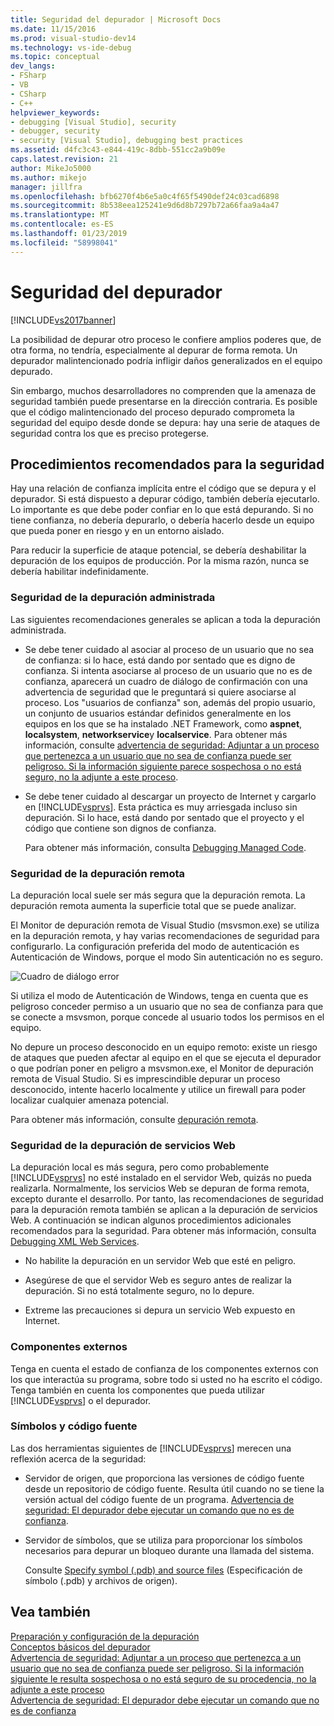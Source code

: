 ```yaml
---
title: Seguridad del depurador | Microsoft Docs
ms.date: 11/15/2016
ms.prod: visual-studio-dev14
ms.technology: vs-ide-debug
ms.topic: conceptual
dev_langs:
- FSharp
- VB
- CSharp
- C++
helpviewer_keywords:
- debugging [Visual Studio], security
- debugger, security
- security [Visual Studio], debugging best practices
ms.assetid: d4fc3c43-e844-419c-8dbb-551cc2a9b09e
caps.latest.revision: 21
author: MikeJo5000
ms.author: mikejo
manager: jillfra
ms.openlocfilehash: bfb6270f4b6e5a0c4f65f5490def24c03cad6898
ms.sourcegitcommit: 8b538eea125241e9d6d8b7297b72a66faa9a4a47
ms.translationtype: MT
ms.contentlocale: es-ES
ms.lasthandoff: 01/23/2019
ms.locfileid: "58998041"
---
```

# <a name="debugger-security"></a>Seguridad del depurador
[!INCLUDE[vs2017banner](../includes/vs2017banner.md)]

La posibilidad de depurar otro proceso le confiere amplios poderes que, de otra forma, no tendría, especialmente al depurar de forma remota. Un depurador malintencionado podría infligir daños generalizados en el equipo depurado.  
  
 Sin embargo, muchos desarrolladores no comprenden que la amenaza de seguridad también puede presentarse en la dirección contraria. Es posible que el código malintencionado del proceso depurado comprometa la seguridad del equipo desde donde se depura: hay una serie de ataques de seguridad contra los que es preciso protegerse.  
  
## <a name="security-best-practices"></a>Procedimientos recomendados para la seguridad  
 Hay una relación de confianza implícita entre el código que se depura y el depurador. Si está dispuesto a depurar código, también debería ejecutarlo. Lo importante es que debe poder confiar en lo que está depurando. Si no tiene confianza, no debería depurarlo, o debería hacerlo desde un equipo que pueda poner en riesgo y en un entorno aislado.  
  
 Para reducir la superficie de ataque potencial, se debería deshabilitar la depuración de los equipos de producción. Por la misma razón, nunca se debería habilitar indefinidamente.  
  
### <a name="managed-debugging-security"></a>Seguridad de la depuración administrada  
 Las siguientes recomendaciones generales se aplican a toda la depuración administrada.  
  
- Se debe tener cuidado al asociar al proceso de un usuario que no sea de confianza: si lo hace, está dando por sentado que es digno de confianza. Si intenta asociarse al proceso de un usuario que no es de confianza, aparecerá un cuadro de diálogo de confirmación con una advertencia de seguridad que le preguntará si quiere asociarse al proceso. Los "usuarios de confianza" son, además del propio usuario, un conjunto de usuarios estándar definidos generalmente en los equipos en los que se ha instalado .NET Framework, como **aspnet**, **localsystem**, **networkservice**y **localservice**. Para obtener más información, consulte [advertencia de seguridad: Adjuntar a un proceso que pertenezca a un usuario que no sea de confianza puede ser peligroso. Si la información siguiente parece sospechosa o no está seguro, no la adjunte a este proceso](/visualstudio/debugger/security-warning-attaching-to-a-process-owned-by-an-untrusted-user?view=vs-2015).  
  
- Se debe tener cuidado al descargar un proyecto de Internet y cargarlo en [!INCLUDE[vsprvs](../includes/vsprvs-md.md)]. Esta práctica es muy arriesgada incluso sin depuración. Si lo hace, está dando por sentado que el proyecto y el código que contiene son dignos de confianza.  
  
  Para obtener más información, consulta [Debugging Managed Code](../debugger/debugging-managed-code.md).  
  
### <a name="remote-debugging-security"></a>Seguridad de la depuración remota  
 La depuración local suele ser más segura que la depuración remota. La depuración remota aumenta la superficie total que se puede analizar.  
  
 El Monitor de depuración remota de Visual Studio (msvsmon.exe) se utiliza en la depuración remota, y hay varias recomendaciones de seguridad para configurarlo. La configuración preferida del modo de autenticación es Autenticación de Windows, porque el modo Sin autenticación no es seguro.  
  
 ![Cuadro de diálogo error](../debugger/media/dbg-err-remotepermissionschanged.png "DBG_ERR_RemotePermissionsChanged")  
  
 Si utiliza el modo de Autenticación de Windows, tenga en cuenta que es peligroso conceder permiso a un usuario que no sea de confianza para que se conecte a msvsmon, porque concede al usuario todos los permisos en el equipo.  
  
 No depure un proceso desconocido en un equipo remoto: existe un riesgo de ataques que pueden afectar al equipo en el que se ejecuta el depurador o que podrían poner en peligro a msvsmon.exe, el Monitor de depuración remota de Visual Studio. Si es imprescindible depurar un proceso desconocido, intente hacerlo localmente y utilice un firewall para poder localizar cualquier amenaza potencial.  
  
 Para obtener más información, consulte [depuración remota](../debugger/remote-debugging.md).  
  
### <a name="web-services-debugging-security"></a>Seguridad de la depuración de servicios Web  
 La depuración local es más segura, pero como probablemente [!INCLUDE[vsprvs](../includes/vsprvs-md.md)] no esté instalado en el servidor Web, quizás no pueda realizarla. Normalmente, los servicios Web se depuran de forma remota, excepto durante el desarrollo. Por tanto, las recomendaciones de seguridad para la depuración remota también se aplican a la depuración de servicios Web. A continuación se indican algunos procedimientos adicionales recomendados para la seguridad. Para obtener más información, consulta [Debugging XML Web Services](http://msdn.microsoft.com/c900b137-9fbd-4f59-91b5-9c2c6ce06f00).  
  
-   No habilite la depuración en un servidor Web que esté en peligro.  
  
-   Asegúrese de que el servidor Web es seguro antes de realizar la depuración. Si no está totalmente seguro, no lo depure.  
  
-   Extreme las precauciones si depura un servicio Web expuesto en Internet.  
  
### <a name="external-components"></a>Componentes externos  
 Tenga en cuenta el estado de confianza de los componentes externos con los que interactúa su programa, sobre todo si usted no ha escrito el código. Tenga también en cuenta los componentes que pueda utilizar [!INCLUDE[vsprvs](../includes/vsprvs-md.md)] o el depurador.  
  
### <a name="symbols-and-source-code"></a>Símbolos y código fuente  
 Las dos herramientas siguientes de [!INCLUDE[vsprvs](../includes/vsprvs-md.md)] merecen una reflexión acerca de la seguridad:  
  
- Servidor de origen, que proporciona las versiones de código fuente desde un repositorio de código fuente. Resulta útil cuando no se tiene la versión actual del código fuente de un programa. [Advertencia de seguridad: El depurador debe ejecutar un comando que no es de confianza](../debugger/security-warning-debugger-must-execute-untrusted-command.md).  
  
- Servidor de símbolos, que se utiliza para proporcionar los símbolos necesarios para depurar un bloqueo durante una llamada del sistema.  
  
  Consulte [Specify symbol (.pdb) and source files](../debugger/specify-symbol-dot-pdb-and-source-files-in-the-visual-studio-debugger.md) (Especificación de símbolo (.pdb) y archivos de origen).  
  
## <a name="see-also"></a>Vea también  
 [Preparación y configuración de la depuración](../debugger/debugger-settings-and-preparation.md)   
 [Conceptos básicos del depurador](../debugger/debugger-basics.md)   
 [Advertencia de seguridad: Adjuntar a un proceso que pertenezca a un usuario que no sea de confianza puede ser peligroso. Si la información siguiente le resulta sospechosa o no está seguro de su procedencia, no la adjunte a este proceso](/visualstudio/debugger/security-warning-attaching-to-a-process-owned-by-an-untrusted-user?view=vs-2015)   
 [Advertencia de seguridad: El depurador debe ejecutar un comando que no es de confianza](../debugger/security-warning-debugger-must-execute-untrusted-command.md)
